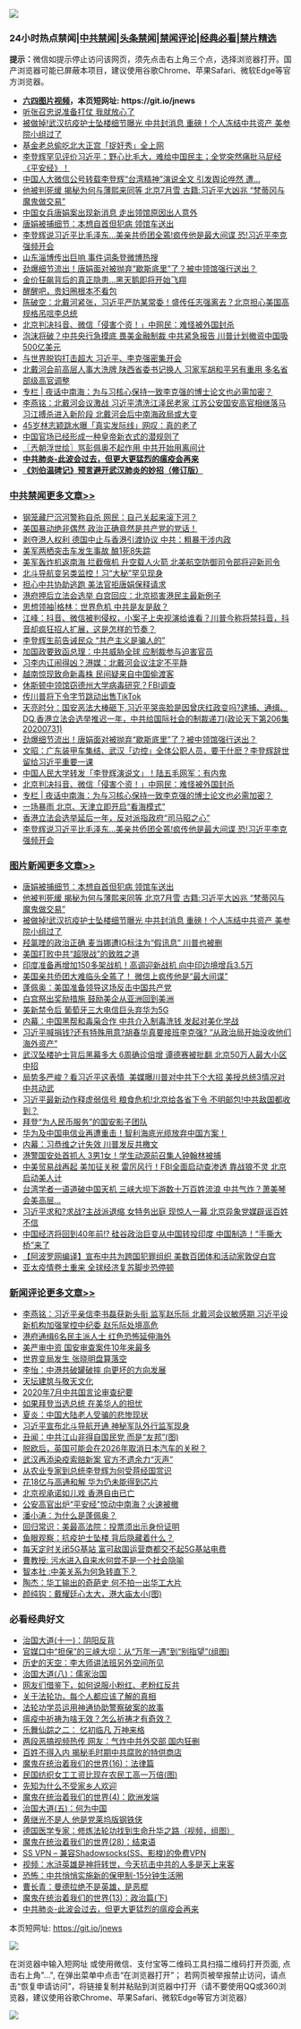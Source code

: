 ![](https://raw.githubusercontent.com/fqnews/bnews/master/64photo/fqnews-qr.jpg)

<div id="tt">
<h3>24小时热点禁闻|<a href="#%E4%B8%AD%E5%85%B1%E7%A6%81%E9%97%BB%E6%9B%B4%E5%A4%9A%E6%96%87%E7%AB%A0">中共禁闻</a>|<a href="#%E5%9B%BE%E7%89%87%E6%96%B0%E9%97%BB%E6%9B%B4%E5%A4%9A%E6%96%87%E7%AB%A0">头条禁闻</a>|<a href="#%E6%96%B0%E9%97%BB%E8%AF%84%E8%AE%BA%E6%9B%B4%E5%A4%9A%E6%96%87%E7%AB%A0">禁闻评论|<a href="#%E5%BF%85%E7%9C%8B%E7%BB%8F%E5%85%B8%E5%A5%BD%E6%96%87">经典必看|<a href="/video.md#%E7%A6%81%E7%89%87%E7%B2%BE%E9%80%89">禁片精选</a></h3>
<div><b>提示：</b>微信如提示停止访问该网页，须先点击右上角三个点，选择浏览器打开。国产浏览器可能已屏蔽本项目，建议使用谷歌Chrome、苹果Safari、微软Edge等官方浏览器。</div>
<ul>
<li><b><a href="http://d1.bdrive.tk/64.mp4" target="_blank">六四图片视频</a>，本页短网址: https://git.io/jnews</b></li>
<li><a href="/cbnews/20200731/1372648.md">听张召忠说准备打仗 我就放心了</a></li>
<li><a href="/topimagenews/20200731/1372770.md">被做掉!武汉抗疫护士坠楼细节曝光 中共封消息 重磅！个人冻结中共资产 美参院小组过了</a></li>
<li><a href="/baitai/20200731/1372705.md">基金老总偷吃北大正宫「捉奸秀」全上网</a></li>
<li><a href="/bannedvideo/20200731/1372612.md">李登辉罕见评价习近平：野心比毛大，难给中国民主；全党突然痛批马屁经《平安经》！</a></li>
<li><a href="/cbnews/20200731/1372624.md">中国人大微信公号转载李登辉“台湾精神”演说全文 引发舆论哗然 遭…</a></li>
<li><a href="/topimagenews/20200731/1372796.md">他被判死缓 揭秘为何与薄熙来同等 北京7月雪 古籍:习近平大凶兆 “梵蒂冈与魔鬼做交易”</a></li>
<li><a href="/headline/20200801/1372831.md">中国女兵唐娟案出现新消息 走出领馆原因出人意外</a></li>
<li><a href="/topimagenews/20200801/1372858.md">唐娟被捕细节：本想自首但犯病 领馆车送出</a></li>
<li><a href="/cbnews/20200731/1372676.md">李登辉说习近平比毛泽东...美亲共侨团全蔫!疯传他是最大间谍 恐!习近平李克强频开会</a></li>
<li><a href="/cbnews/20200731/1372670.md">山东淄博传出巨响 事件词条登微博热搜</a></li>
<li><a href="/cbnews/20200801/1372962.md">劲爆细节流出！唐娟面对被抛弃“歇斯底里”了？被中领馆强行送出？</a></li>
<li><a href="/cnnews/20200801/1372892.md">金价狂飙背后的真正隐患…黑天鹅即将开始飞翔</a></li>
<li><a href="/ssgc/20200801/1372843.md">醒醒吧，贵妇圈根本不看包</a></li>
<li><a href="/bannedvideo/20200801/1372903.md">陈破空：北戴河紧张，习近平严防某常委！盛传任志强离去？北京担心美国高规格吊唁李总统</a></li>
<li><a href="/cbnews/20200801/1372891.md">北京判决抖音、微信「侵害个资！」中网民：难怪被外国封杀</a></li>
<li><a href="/finance/20200731/1372699.md">泡沫将破？中共央行急摸底 畏美金融制裁 中共紧急报告 川普计划撤资中国吸500亿美元</a></li>
<li><a href="/finance/20200801/1372877.md">与世界脱钩打击超大 习近平、李克强密集开会</a></li>
<li><a href="/comments/20200731/1372622.md">北戴河会前高层人事大洗牌 陕西省委书记换人 习家军胡和平另有重用 多名省部级高官调整</a></li>
<li><a href="/cbnews/20200801/1372870.md">专栏 | 夜话中南海：为与习核心保持一致李克强的博士论文也必需加密？</a></li>
<li><a href="/comments/20200731/1372663.md">李燕铭：北戴河会议激战 习近平清洗江泽民老家 江苏公安国安高官相继落马 习江搏杀进入新阶段 北戴河会后中南海政局或大变</a></li>
<li><a href="/yule/20200801/1372931.md">45岁林志颖跳水曝「真实发际线」网叹：真的老了</a></li>
<li><a href="/comments/20200731/1372789.md">中国官场已经形成一种皇帝新衣式的潜规则了</a></li>
<li><a href="/ssgc/20200801/1372878.md">〖兲朝浮世绘〗骂彭佩奥不起作用 中共开始用离间计</a></li>
<li><b><a href="/comments/20200211/1275071.md" target="_blank">中共肺炎-此波会过去，但更大更猛烈的瘟疫会再来</a></b></li>
<li><b><a href="/comments/20200207/1272816.md" target="_blank">《刘伯温碑记》预言避开武汉肺炎的妙招（修订版）</a></b></li>
</ul>
</div>

<div class="catlist">
<h3><a href="/cbnews/" target="_blank">中共禁闻</a><span><a href="/cbnews/" target="_blank" rel="nofollow">更多文章>></a></span></h3>
<ul>
<li><a href="/cbnews/20200801/1373066.md" target="_blank">钢笼藏尸沉河警称自杀 网民：自己关起来滚下河？</a></li>
<li><a href="/cbnews/20200801/1373059.md" target="_blank">美国暴动绝非偶然 政治正确竟然是共产党的党话！</a></li>
<li><a href="/cbnews/20200801/1373058.md" target="_blank">剥夺港人权利 德国中止与香港引渡协议 中共：粗暴干涉内政</a></li>
<li><a href="/cbnews/20200801/1373036.md" target="_blank">美军两栖突击车发生事故 酿1死8失踪</a></li>
<li><a href="/cbnews/20200801/1373035.md" target="_blank">美军轰炸机返南海 拦截俄机 升空载人火箭 北美航空防御司令部将迎新司令</a></li>
<li><a href="/cbnews/20200801/1373034.md" target="_blank">北斗导航变另类监控！习“大秘”罕见现身</a></li>
<li><a href="/cbnews/20200801/1373033.md" target="_blank">担心中共协助逃跑 美法官拒唐娟保释请求</a></li>
<li><a href="/cbnews/20200801/1373032.md" target="_blank">港府押后立法会选举 白宫回应：北京损害港民主最新例子</a></li>
<li><a href="/cbnews/20200801/1373031.md" target="_blank">思想领袖|格林：世界危机 中共是友是敌？</a></li>
<li><a href="/cbnews/20200801/1373030.md" target="_blank">江峰：抖音、微信被判侵权，小案子上央视演给谁看？川普今称将禁抖音，抖音却疯狂招人扩展，这是怎样的节奏？</a></li>
<li><a href="/cbnews/20200801/1372693.md" target="_blank">李登辉生前告诫民众 “共产主义是骗人的”</a></li>
<li><a href="/cbnews/20200801/1372698.md" target="_blank">加国政要致函总理：中共威胁全球 应制裁参与迫害官员</a></li>
<li><a href="/cbnews/20200801/1373013.md" target="_blank">习李内讧闹得凶？港媒：北戴河会议注定不平静</a></li>
<li><a href="/cbnews/20200801/1372716.md" target="_blank">越南惊现致命新毒株 民间疑来自中国偷渡客</a></li>
<li><a href="/cbnews/20200801/1373009.md" target="_blank">休斯顿中领馆窃德州大学病毒研究？FBI调查</a></li>
<li><a href="/cbnews/20200801/1373005.md" target="_blank">传川普将下令字节跳动出售TikTok</a></li>
<li><a href="/cbnews/20200801/1372996.md" target="_blank">天亮时分：国安恶法大棒砸下,习近平哭丧脸是因曾庆红政变吗?逮捕、通缉、DQ,香港立法会选举推迟一年，中共给国际社会的制裁递刀(政论天下第206集 20200731)</a></li>
<li><a href="/cbnews/20200801/1372962.md" target="_blank">劲爆细节流出！唐娟面对被抛弃“歇斯底里”了？被中领馆强行送出？</a></li>
<li><a href="/cbnews/20200801/1372952.md" target="_blank">文昭：广东装甲车集结、武汉「边控」全体公职人员，要干什麽？李登辉辞世留给习近平重要一课</a></li>
<li><a href="/cbnews/20200801/1372895.md" target="_blank">中国人民大学转发「李登辉演说文」！陆五毛网军：有内鬼</a></li>
<li><a href="/cbnews/20200801/1372891.md" target="_blank">北京判决抖音、微信「侵害个资！」中网民：难怪被外国封杀</a></li>
<li><a href="/cbnews/20200801/1372870.md" target="_blank">专栏 | 夜话中南海：为与习核心保持一致李克强的博士论文也必需加密？</a></li>
<li><a href="/cbnews/20200801/1372869.md" target="_blank">一场暴雨 北京、天津立即开启“看海模式”</a></li>
<li><a href="/cbnews/20200731/1372799.md" target="_blank">香港立法会选举延后一年，反对派指政府“司马昭之心”</a></li>
<li><a href="/cbnews/20200731/1372676.md" target="_blank">李登辉说习近平比毛泽东&#8230;美亲共侨团全蔫!疯传他是最大间谍 恐!习近平李克强频开会</a></li>

</ul>
</div>
<div class="catlist">
<h3><a href="/topimagenews/" target="_blank">图片新闻</a><span><a href="/topimagenews/" target="_blank" rel="nofollow">更多文章>></a></span></h3>
<ul>
<li><a href="/topimagenews/20200801/1372858.md" target="_blank">唐娟被捕细节：本想自首但犯病 领馆车送出</a></li>
<li><a href="/topimagenews/20200731/1372796.md" target="_blank">他被判死缓 揭秘为何与薄熙来同等 北京7月雪 古籍:习近平大凶兆 “梵蒂冈与魔鬼做交易”</a></li>
<li><a href="/topimagenews/20200731/1372770.md" target="_blank">被做掉!武汉抗疫护士坠楼细节曝光 中共封消息 重磅！个人冻结中共资产 美参院小组过了</a></li>
<li><a href="/topimagenews/20200731/1372635.md" target="_blank">羟氯喹的政治正确 麦当娜遭IG标注为“假讯息” 川普也被删</a></li>
<li><a href="/comments/20200731/1372471.md" target="_blank">美国打败中共“超限战”的致胜之道</a></li>
<li><a href="/topimagenews/20200731/1372515.md" target="_blank">印度准备再增加150多架战机！高调迎新战机 向中印边境增兵3.5万</a></li>
<li><a href="/topimagenews/20200731/1372454.md" target="_blank">美国亲共侨团大难临头全蔫了！ 微信上疯传他是“最大间谍”</a></li>
<li><a href="/topimagenews/20200731/1372446.md" target="_blank">蓬佩奥：美国准备领导这场反击中国共产党</a></li>
<li><a href="/topimagenews/20200731/1372338.md" target="_blank">白宫祭出奖励措施 鼓励美企从亚洲回到美洲</a></li>
<li><a href="/topimagenews/20200731/1372337.md" target="_blank">美新禁令后 葡萄牙三大电信巨头弃华为5G</a></li>
<li><a href="/topimagenews/20200731/1372321.md" target="_blank">内幕：中国黑帮和毒枭合作 中共介入制毒洗钱 发起对美化学战</a></li>
<li><a href="/topimagenews/20200730/1372270.md" target="_blank">习近平喊捐钱?还有特殊用意?胡春华真要接班李克强? &#8220;从政治局开始没收他们海外资产&#8221;</a></li>
<li><a href="/topimagenews/20200730/1372227.md" target="_blank">武汉坠楼护士背后黑幕多大 6周确诊倍增 谭德赛被批翻 北京50万人最大小区中招</a></li>
<li><a href="/topimagenews/20200730/1372156.md" target="_blank">局势多严峻？看习近平这表情  美媒曝川普对中共下个大招 美授总统3情况对中共动武</a></li>
<li><a href="/topimagenews/20200730/1372152.md" target="_blank">习近平最新动作释虚弱信号 粮食危机!北京给各省下令 不明邮包!中共敌国都收到？</a></li>
<li><a href="/topimagenews/20200730/1371678.md" target="_blank">拜登“为人民币服务”的国安影子团队</a></li>
<li><a href="/topimagenews/20200730/1371159.md" target="_blank">华为及中国电信业再遭重击！智利海底光缆放弃中国方案！</a></li>
<li><a href="/topimagenews/20200730/1370225.md" target="_blank">内幕：习恭维之计失效 川普发反共檄文</a></li>
<li><a href="/topimagenews/20200730/1370126.md" target="_blank">港警国安处首抓人 3男1女！学生动源前召集人钟翰林被捕</a></li>
<li><a href="/topimagenews/20200729/1370121.md" target="_blank">中美贸易战再起 美加征关税 雷厉风行！FBI全面启动查渗透 靠战狼不灵 北京启动美人计</a></li>
<li><a href="/topimagenews/20200729/1370051.md" target="_blank">台湾学者一语道破中国天机 三峡大坝下游数十万百姓流浪 中共气炸？萧美琴会美高层…</a></li>
<li><a href="/topimagenews/20200729/1370033.md" target="_blank">习近平求和?求战?主战派退缩 女特务出庭 现惊人一幕 北京异象党媒辟谣百姓不信</a></li>
<li><a href="/topimagenews/20200729/1369885.md" target="_blank">中国经济将回到40年前!? 硅谷政治巨变从中国转投印度 中国制造！“手撕大桥”来了</a></li>
<li><a href="/topimagenews/20200729/1368682.md" target="_blank">【阿波罗网编译】宣布中共为跨国犯罪组织 美数百团体和活动家敦促白宫</a></li>
<li><a href="/topimagenews/20200729/1368377.md" target="_blank">亚太疫情卷土重来 全球经济复苏脚步恐停顿</a></li>

</ul>
</div>
<div class="catlist">
<h3><a href="/comments/" target="_blank">新闻评论</a><span><a href="/comments/" target="_blank" rel="nofollow">更多文章>></a></span></h3>
<ul>
<li><a href="/comments/20200801/1373068.md" target="_blank">李燕铭：习近平亲信李书磊获新头衔 监军赵乐际 北戴河会议敏感期 习近平设新机构加强掌控中纪委 赵乐际处境高危</a></li>
<li><a href="/comments/20200801/1373065.md" target="_blank">港府通缉6名民主派人士 红色恐怖延伸海外</a></li>
<li><a href="/comments/20200801/1373063.md" target="_blank">美严审中资 国安审查案件10年来最多</a></li>
<li><a href="/comments/20200801/1373053.md" target="_blank">世界变局发生 张晓明盘算落空</a></li>
<li><a href="/comments/20200801/1373052.md" target="_blank">李怡：中港共破罐破摔 向更坏的方向发展</a></li>
<li><a href="/comments/20200801/1373051.md" target="_blank">天坛建筑与敬天文化</a></li>
<li><a href="/comments/20200801/1373050.md" target="_blank">2020年7月中共国言论审查纪要</a></li>
<li><a href="/comments/20200801/1373049.md" target="_blank">如果拜登当选总统 在美华人的担忧</a></li>
<li><a href="/comments/20200801/1373048.md" target="_blank">夏炎：中国大陆老人受骗的悲惨现状</a></li>
<li><a href="/comments/20200801/1373029.md" target="_blank">习近平宣布北斗导航开通 神秘军队外行监军现身</a></li>
<li><a href="/comments/20200801/1373026.md" target="_blank">丑闻：中共江山非得自国民党 而是“友邦”(图)</a></li>
<li><a href="/comments/20200801/1373022.md" target="_blank">脱欧后，英国可能会在2026年取消日本汽车的关税？</a></li>
<li><a href="/comments/20200801/1373012.md" target="_blank">武汉再添染疫索赔新案  官方不遗余力“灭声”</a></li>
<li><a href="/comments/20200801/1373011.md" target="_blank">从农业专家到总统李登辉为何受蒋经国赏识</a></li>
<li><a href="/comments/20200801/1373010.md" target="_blank">花18亿与高通和解 华为仍未能得到芯片</a></li>
<li><a href="/comments/20200801/1373003.md" target="_blank">北京视承诺如儿戏 香港自由已亡</a></li>
<li><a href="/comments/20200801/1372995.md" target="_blank">公安高官出炉“平安经”惊动中南海？火速被撤</a></li>
<li><a href="/comments/20200801/1372993.md" target="_blank">潘小涛：为什么是蓬佩奥？</a></li>
<li><a href="/comments/20200801/1372992.md" target="_blank">回归常识：美最高法院：投票须出示身份证明</a></li>
<li><a href="/comments/20200801/1372981.md" target="_blank">鱼眼观察：抗疫护士坠楼 背后隐藏着什么？</a></li>
<li><a href="/comments/20200801/1372976.md" target="_blank">每天定时关闭5G基站 富可敌国运营商都交不起5G基站电费</a></li>
<li><a href="/comments/20200801/1372975.md" target="_blank">曹教授: 污水进入自来水何尝不是一个社会隐喻</a></li>
<li><a href="/comments/20200801/1372974.md" target="_blank">智本社 :中美关系为何急转直下？</a></li>
<li><a href="/comments/20200801/1372973.md" target="_blank">陶杰：华工输出的奇葩史 何不拍一出华工大片</a></li>
<li><a href="/comments/20200801/1372970.md" target="_blank">颜纯钩：戴耀廷心太大，港大庙太小(图)</a></li>

</ul>
</div>

<div class="catlist">
<h3>必看经典好文</h3>
<ul>
<li><a href="/cbnews/20180317/915893.md" target="_blank">治国大道(十一)：阴阳反背</a></li>
<li><a href="/cbnews/20200624/1349641.md" target="_blank">官媒口中“担保”的三峡大坝：从“万年一遇”到“别指望”(组图)</a></li>
<li><a href="/tculture/20121025/73064.md" target="_blank">历史的天空：李大师讲法班另外空间所见</a></li>
<li><a href="/cbnews/20190424/914482.md" target="_blank">治国大道(八)：儒家治国</a></li>
<li><a href="/comments/20200712/1359630.md" target="_blank">网友们借鉴下，如何说服小粉红、老粉红反共</a></li>
<li><a href="/topimagenews/20161125/619230.md" target="_blank">关于法轮功，每个人都应该了解的真相</a></li>
<li><a href="/cbnews/20170626/780479.md" target="_blank">法轮功学员运用神通协助警察破案的故事</a></li>
<li><a href="/comments/20200502/1322275.md" target="_blank">瘟疫中祈祷为啥无效？怎么祈祷才有奇效？</a></li>
<li><a href="/tculture/20170711/790081.md" target="_blank">乐舞仙踪之二： 忆初临凡 万神来格</a></li>
<li><a href="/cbnews/20200703/1355059.md" target="_blank">两段恶搞视频热传 网友：气炸中共外交部 国内狂删</a></li>
<li><a href="/lifebaike/20200711/1358994.md" target="_blank">百姓不得入内 揭秘毛时期中共腐败的特供商店</a></li>
<li><a href="/topimagenews/20180615/958090.md" target="_blank">魔鬼在统治着我们的世界(16)：法律篇</a></li>
<li><a href="/lifebaike/20200515/1328783.md" target="_blank">民国纺织女工工资比现在农民工高一万倍(图)</a></li>
<li><a href="/comments/20200620/1346848.md" target="_blank">先知为什么不受家乡人欢迎</a></li>
<li><a href="/topimagenews/20180522/946266.md" target="_blank">魔鬼在统治着我们的世界(4)：欧洲发端</a></li>
<li><a href="/cbnews/20180311/913065.md" target="_blank">治国大道(五)：何为中国</a></li>
<li><a href="/lifebaike/20190522/1131765.md" target="_blank">黄继光不是人 他是党莱坞版钢铁侠</a></li>
<li><a href="/comments/20200607/783186.md" target="_blank">德国医学专家：修炼法轮功找到生命升华之路（视频，组图）</a></li>
<li><a href="/comments/20181228/1054609.md" target="_blank">魔鬼在统治着我们的世界(28)：结束语</a></li>
<li><a href="/comments/20191231/1250654.md" target="_blank">SS VPN &#8211; 兼容Shadowsocks(SS、影梭)的免费VPN</a></li>
<li><a href="/comments/20200623/1273653.md" target="_blank">视频：水浒英雄是神将转世，今天抗击中共的人多是天上来客</a></li>
<li><a href="/baitai/20200711/1359005.md" target="_blank">恐怖：中共悄悄实施新的保甲制-15分钟生活圈</a></li>
<li><a href="/comments/20180726/727420.md" target="_blank">曹长青：曼德拉绝不是英雄，是恶棍</a></li>
<li><a href="/topimagenews/20180602/951960.md" target="_blank">魔鬼在统治着我们的世界(13)：政治篇(下)</a></li>
<li><a href="/comments/20200211/1275071.md" target="_blank">中共肺炎-此波会过去，但更大更猛烈的瘟疫会再来</a></li>

</ul>
</div>

本页短网址: https://git.io/jnews

![](https://raw.githubusercontent.com/fqnews/bnews/master/64photo/fqnews-qr.jpg)

在浏览器中输入短网址 或使用微信、支付宝等二维码工具扫描二维码打开页面, 点击右上角"...", 在弹出菜单中点击“在浏览器打开”； 若网页被举报禁止访问，请点击“恢复申请访问”，将链接复制并粘贴到浏览器中打开（请不要使用QQ或360浏览器，建议使用谷歌Chrome、苹果Safari、微软Edge等官方浏览器）

![](https://raw.githubusercontent.com/fqnews/bnews/master/64photo/wx.jpg)